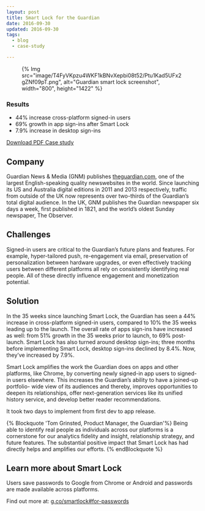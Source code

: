 ```yaml
---
layout: post
title: Smart Lock for the Guardian
date: 2016-09-30
updated: 2016-09-30
tags:
  - blog
  - case-study

---
```


<figure>
{% Img src="image/T4FyVKpzu4WKF1kBNvXepbi08t52/Ptu1Kad5UFx2gZNf09pT.png", alt="Guardian smart lock screenshot", width="800", height="1422" %}
</figure>

### Results

- 44% increase cross-platform signed-in users
- 69% growth in app sign-ins after Smart Lock
- 7.9% increase in desktop sign-ins

[Download PDF Case study](https://storage.googleapis.com/web-dev-uploads/file/T4FyVKpzu4WKF1kBNvXepbi08t52/unhQhlpUkEAugIMgGO7M.pdf)

## Company

Guardian News & Media (GNM) publishes
[theguardian.com](https://theguardian.com), one of the largest English-speaking
quality newswebsites in the world. Since launching its US and Australia digital
editions in 2011 and 2013 respectively, traffic from outside of the UK now
represents over two-thirds of the Guardian’s total digital audience. In the UK,
GNM publishes the Guardian newspaper six days a week, first published in 1821,
and the world’s oldest Sunday newspaper, The Observer.

## Challenges

Signed-in users are critical to the Guardian’s future plans and features. For
example, hyper-tailored push, re-engagement via email, preservation of
personalization between hardware upgrades, or even effectively tracking users
between different platforms all rely on consistently identifying real people.
All of these directly influence engagement and monetization potential.

## Solution

In the 35 weeks since launching Smart Lock, the Guardian has seen a 44% increase
in cross-platform signed-in users, compared to 10% the 35 weeks leading up to
the launch. The overall rate of apps sign-ins have increased as well: from 51%
growth in the 35 weeks prior to launch, to 69% post-launch. Smart Lock has also
turned around desktop sign-ins; three months before implementing Smart Lock,
desktop sign-ins declined by 8.4%. Now, they’ve increased by 7.9%.

Smart Lock amplifies the work the Guardian does on apps and other platforms,
like Chrome, by converting newly signed-in app users to signed-in users
elsewhere. This increases the Guardian’s ability to have a joined-up portfolio-
wide view of its audiences and thereby, improves opportunities to deepen its
relationships, offer next-generation services like its unified history service,
and develop better reader recommendations.

It took two days to implement from first dev to app release.

{% Blockquote 'Tom Grinsted, Product Manager, the Guardian'%}
Being able to identify real people as individuals across our platforms
is a cornerstone for our analytics fidelity and insight, relationship
strategy, and future features. The substantial positive impact that
Smart Lock has had directly helps and amplifies our efforts.
{% endBlockquote %}

## Learn more about Smart Lock

Users save passwords to Google from Chrome or Android and passwords are made
available across platforms.

Find out more at: [g.co/smartlock#for-passwords](https://g.co/smartlock#for-passwords)
